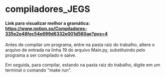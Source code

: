 # compiladores_JEGS
#### Link para visualizar melhor a gramática: https://www.notion.so/Compiladores-335e2e48fec54e699d6332e001d560ae?pvs=4

Antes de compilar um programa, entre na pasta raiz do trabalho, altere o arquivo de entrada na linha 19 do arquivo Main.py, substituindo pelo programa a ser compilado e salve.

Em seguida, para compilar, estando na pasta raiz do trabalho, digite em um terminal o comando "make run".
